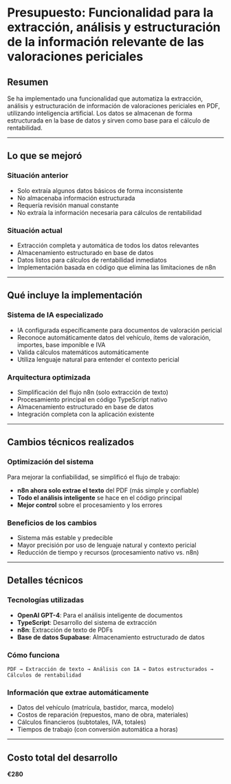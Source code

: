 # **Presupuesto: Funcionalidad para la extracción, análisis y estructuración de la información relevante de las valoraciones periciales**

## **Resumen**

Se ha implementado una funcionalidad que automatiza la extracción, análisis y estructuración de información de valoraciones periciales en PDF, utilizando inteligencia artificial. Los datos se almacenan de forma estructurada en la base de datos y sirven como base para el cálculo de rentabilidad.

---

## **Lo que se mejoró**

### **Situación anterior**
- Solo extraía algunos datos básicos de forma inconsistente
- No almacenaba información estructurada
- Requería revisión manual constante
- No extraía la información necesaria para cálculos de rentabilidad

### **Situación actual**
- Extracción completa y automática de todos los datos relevantes
- Almacenamiento estructurado en base de datos
- Datos listos para cálculos de rentabilidad inmediatos
- Implementación basada en código que elimina las limitaciones de n8n

---

## **Qué incluye la implementación**

### **Sistema de IA especializado**
- IA configurada específicamente para documentos de valoración pericial
- Reconoce automáticamente datos del vehículo, ítems de valoración, importes, base imponible e IVA
- Valida cálculos matemáticos automáticamente
- Utiliza lenguaje natural para entender el contexto pericial

### **Arquitectura optimizada**
- Simplificación del flujo n8n (solo extracción de texto)
- Procesamiento principal en código TypeScript nativo
- Almacenamiento estructurado en base de datos
- Integración completa con la aplicación existente

---

## **Cambios técnicos realizados**

### **Optimización del sistema**
Para mejorar la confiabilidad, se simplificó el flujo de trabajo:

- **n8n ahora solo extrae el texto** del PDF (más simple y confiable)
- **Todo el análisis inteligente** se hace en el código principal
- **Mejor control** sobre el procesamiento y los errores

### **Beneficios de los cambios**
- Sistema más estable y predecible
- Mayor precisión por uso de lenguaje natural y contexto pericial
- Reducción de tiempo y recursos (procesamiento nativo vs. n8n)

---

## **Detalles técnicos**

### **Tecnologías utilizadas**
- **OpenAI GPT-4**: Para el análisis inteligente de documentos
- **TypeScript**: Desarrollo del sistema de extracción
- **n8n**: Extracción de texto de PDFs
- **Base de datos Supabase**: Almacenamiento estructurado de datos

### **Cómo funciona**
```
PDF → Extracción de texto → Análisis con IA → Datos estructurados → Cálculos de rentabilidad
```

### **Información que extrae automáticamente**
- Datos del vehículo (matrícula, bastidor, marca, modelo)
- Costos de reparación (repuestos, mano de obra, materiales)
- Cálculos financieros (subtotales, IVA, totales)
- Tiempos de trabajo (con conversión automática a horas)


---

## **Costo total del desarrollo**

**€280**


